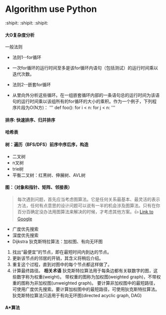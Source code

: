 # Algorithm use Python
:shipit: :shipit: :shipit:
#### 大O复杂度分析
一般法则
* 法则1--for循环
+ 一次for循环的运行时间至多是该for循环内语句（包括测试）的运行时间乘以迭代次数。
* 法则2--嵌套for循环
+ 从里向外分析这些循环。在一组嵌套循环内部的一条语句总的运行时间为该语句的运行时间乘以该组所有的for循环的大小的乘积。作为一个例子，下列程序片段为O(N方)：
'''
def foo():
    for i < n:
        for j < n:
'''
#### 排序: 快速排序、归并排序
#### 哈希表
#### 树：遍历（BFS/DFS）前序中序后序，构造
* 二叉树
* n叉树
* trie树
* 平衡二叉树：红黑树、伸展树、AVL树
#### 图：（对象和指针、矩阵、邻接表）
> 每次遇到问题，首先应当考虑图算法。它是任何关系最基本、最灵活的表示方法，任何有点意思的设计问题可以说有一半的机会涉及图算法。只有在你百分百确定没办法用图算法来解决的时候，才考虑其他方案。:+1:
[Link to Google](www.google.com)
* 广度优先搜索
* 深度优先搜索
* Dijkstra 狄克斯特拉算法：加权图、有向无环图
1. 找出“最便宜”的节点，即在最短时间内到达的节点。
2. 更新该节点的邻居的开销，其含义将稍后介绍。
3. 重复这个过程，直到对图中的每个节点都这样做了。
4. 计算最终路径。
**相关术语**
狄克斯特拉算法用于每条边都有关联数字的图，这些数字称为权重(weight)。
带权重的图称为加权图(weighted graph)，不带权重的图称为非加权图(unweighted graph)。
要计算非加权图中的最短路径，可使用广度优先搜索。要计算加权图中的最短路径，可使用狄克斯特拉算法。
狄克斯特拉算法只适用于有向无环图(directed acyclic graph, DAG)
#### A*算法



